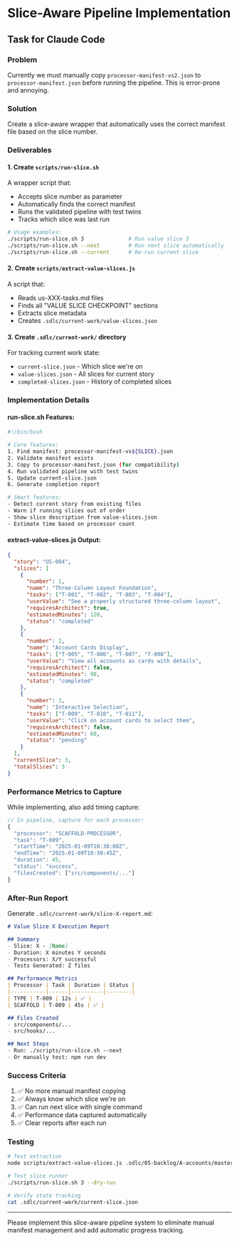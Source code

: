 # Slice-Aware Pipeline Implementation

## Task for Claude Code

### Problem
Currently we must manually copy `processor-manifest-vs2.json` to `processor-manifest.json` before running the pipeline. This is error-prone and annoying.

### Solution
Create a slice-aware wrapper that automatically uses the correct manifest file based on the slice number.

### Deliverables

#### 1. Create `scripts/run-slice.sh`
A wrapper script that:
- Accepts slice number as parameter
- Automatically finds the correct manifest
- Runs the validated pipeline with test twins
- Tracks which slice was last run

```bash
# Usage examples:
./scripts/run-slice.sh 3              # Run value slice 3
./scripts/run-slice.sh --next         # Run next slice automatically
./scripts/run-slice.sh --current      # Re-run current slice
```

#### 2. Create `scripts/extract-value-slices.js`
A script that:
- Reads us-XXX-tasks.md files
- Finds all "VALUE SLICE CHECKPOINT" sections
- Extracts slice metadata
- Creates `.sdlc/current-work/value-slices.json`

#### 3. Create `.sdlc/current-work/` directory
For tracking current work state:
- `current-slice.json` - Which slice we're on
- `value-slices.json` - All slices for current story
- `completed-slices.json` - History of completed slices

### Implementation Details

#### run-slice.sh Features:
```bash
#!/bin/bash

# Core features:
1. Find manifest: processor-manifest-vs${SLICE}.json
2. Validate manifest exists
3. Copy to processor-manifest.json (for compatibility)
4. Run validated pipeline with test twins
5. Update current-slice.json
6. Generate completion report

# Smart features:
- Detect current story from existing files
- Warn if running slices out of order
- Show slice description from value-slices.json
- Estimate time based on processor count
```

#### extract-value-slices.js Output:
```json
{
  "story": "US-004",
  "slices": [
    {
      "number": 1,
      "name": "Three-Column Layout Foundation",
      "tasks": ["T-001", "T-002", "T-003", "T-004"],
      "userValue": "See a properly structured three-column layout",
      "requiresArchitect": true,
      "estimatedMinutes": 120,
      "status": "completed"
    },
    {
      "number": 2,
      "name": "Account Cards Display",
      "tasks": ["T-005", "T-006", "T-007", "T-008"],
      "userValue": "View all accounts as cards with details",
      "requiresArchitect": false,
      "estimatedMinutes": 90,
      "status": "completed"
    },
    {
      "number": 3,
      "name": "Interactive Selection",
      "tasks": ["T-009", "T-010", "T-011"],
      "userValue": "Click on account cards to select them",
      "requiresArchitect": false,
      "estimatedMinutes": 60,
      "status": "pending"
    }
  ],
  "currentSlice": 3,
  "totalSlices": 3
}
```

### Performance Metrics to Capture

While implementing, also add timing capture:

```javascript
// In pipeline, capture for each processor:
{
  "processor": "SCAFFOLD-PROCESSOR",
  "task": "T-009",
  "startTime": "2025-01-09T10:30:00Z",
  "endTime": "2025-01-09T10:30:45Z",
  "duration": 45,
  "status": "success",
  "filesCreated": ["src/components/..."]
}
```

### After-Run Report

Generate `.sdlc/current-work/slice-X-report.md`:
```markdown
# Value Slice X Execution Report

## Summary
- Slice: X - [Name]
- Duration: X minutes Y seconds
- Processors: X/Y successful
- Tests Generated: Z files

## Performance Metrics
| Processor | Task | Duration | Status |
|-----------|------|----------|--------|
| TYPE | T-009 | 12s | ✅ |
| SCAFFOLD | T-009 | 45s | ✅ |

## Files Created
- src/components/...
- src/hooks/...

## Next Steps
- Run: ./scripts/run-slice.sh --next
- Or manually test: npm run dev
```

### Success Criteria

1. ✅ No more manual manifest copying
2. ✅ Always know which slice we're on
3. ✅ Can run next slice with single command
4. ✅ Performance data captured automatically
5. ✅ Clear reports after each run

### Testing

```bash
# Test extraction
node scripts/extract-value-slices.js .sdlc/05-backlog/A-accounts/master-view/us-004-tasks.md

# Test slice runner
./scripts/run-slice.sh 3 --dry-run

# Verify state tracking
cat .sdlc/current-work/current-slice.json
```

---

Please implement this slice-aware pipeline system to eliminate manual manifest management and add automatic progress tracking.